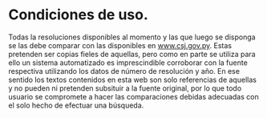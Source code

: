 # Condiciones de uso.

Todas la resoluciones disponibles al momento y las que luego se disponga se las debe comparar con las disponibles en www.csj.gov.py. Estas pretenden ser copias fieles de aquellas, pero como en parte se utiliza para ello un sistema automatizado es imprescindible corroborar con la fuente respectiva utilizando los datos de número de resolución y año. En ese sentido los textos contenidos en esta web son solo referencias de aquellas y no pueden ni pretenden subsituir a la fuente original, por lo que todo usuario se compromete a hacer las comparaciones debidas adecuadas con el solo hecho de efectuar una búsqueda.

<a name=disclaimer id=disclaimer></a>